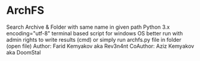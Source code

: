 # ArchFS
Search Archive &amp; Folder with same name in given path
Python 3.x
encoding="utf-8"
terminal based script
for windows OS better run with admin rights to write results (cmd)
or simply run archfs.py file in folder (open file)
Author: Farid Kemyakov aka Rev3n4nt
CoAuthor: Aziz Kemyakov aka DoomStal
